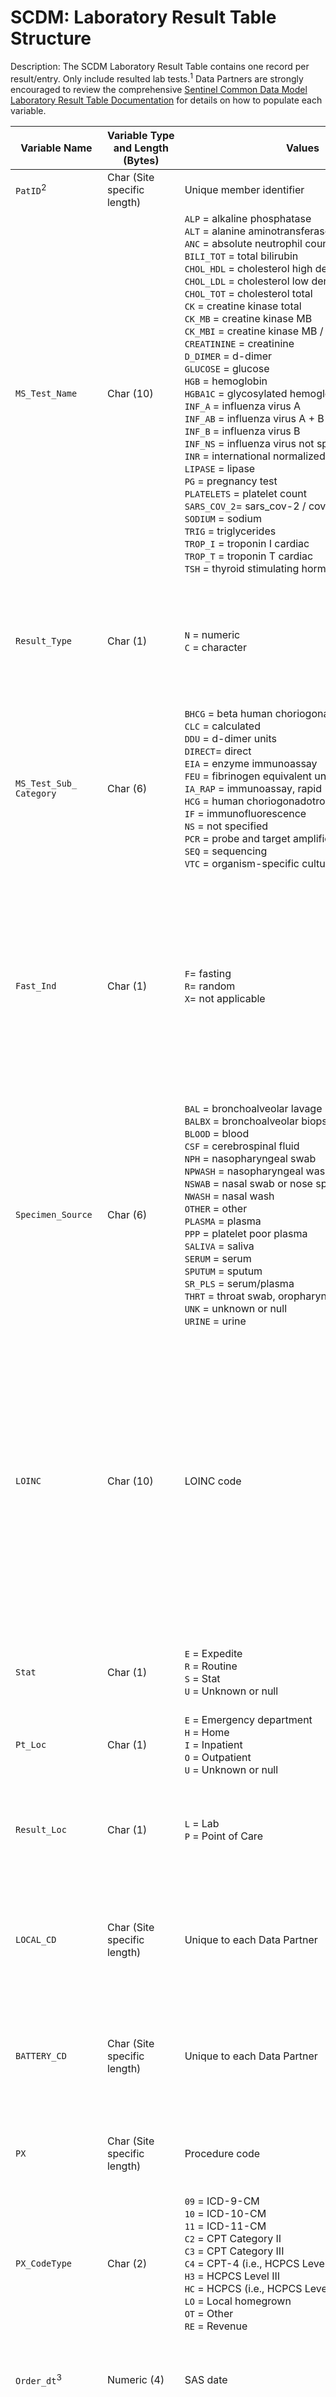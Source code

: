 # SCDM: Laboratory Result Table Structure

Description: The SCDM Laboratory Result Table contains one record per result/entry. Only include resulted lab tests.<sup>1</sup> Data Partners are strongly encouraged to review the comprehensive [Sentinel Common Data Model Laboratory Result Table Documentation](https://www.sentinelinitiative.org/sites/default/files/data/distributed-database/Sentinel_Common-Data-Model_Laboratory-Result-Table-Documentation_0.pdf) for details on how to populate each variable.

| Variable Name | Variable Type and Length (Bytes) | Values | Definition / Comments / Guideline | Example |
|---|---|---|---|---|
| `PatID`<sup>2</sup> | Char (Site specific length) | Unique member identifier | Arbitrary person-level identifier. Populated for all records. Used to link across tables. | `123456789012345` |
| `MS_Test_Name` | Char (10) |`ALP` = alkaline phosphatase<br>`ALT` = alanine aminotransferase<br>`ANC` = absolute neutrophil count<br>`BILI_TOT` = total bilirubin<br>`CHOL_HDL` = cholesterol high density lipoprotein<br>`CHOL_LDL` = cholesterol low density lipoprotein<br>`CHOL_TOT` = cholesterol total<br>`CK` = creatine kinase total<br>`CK_MB` = creatine kinase MB<br>`CK_MBI` = creatine kinase MB / creatine kinase total<br>`CREATININE` = creatinine<br>`D_DIMER` = d-dimer<br>`GLUCOSE` = glucose<br>`HGB` = hemoglobin<br>`HGBA1C` = glycosylated hemoglobin<br>`INF_A` = influenza virus A<br>`INF_AB` = influenza virus A + B<br>`INF_B` = influenza virus B<br>`INF_NS` = influenza virus not specified<br>`INR` = international normalized ratio<br>`LIPASE` = lipase<br>`PG` = pregnancy test<br>`PLATELETS` = platelet count<br>`SARS_COV_2`=  sars_cov-2 / covid-19<br>`SODIUM` = sodium<br>`TRIG` = triglycerides<br>`TROP_I` = troponin I cardiac<br>`TROP_T` = troponin T cardiac<br>`TSH` = thyroid stimulating hormone | Abbreviated test name. Populated for all records. Several LOINC codes (`LOINC`) and/or local codes (`LOCAL_CD`) can point to one `MS_Test_Name`. | `ALP` |
| `Result_Type` | Char (1) | `N` = numeric<br>`C` = character | Indicates whether the laboratory test result is numeric (e.g., 100 ug/mL, <100 ug/mL, >100 ug/mL) and `MS_Result_N` will be populated, or character (e.g., for character results such as: +, POS, POSITIVE, and ranges, such as 50-100 mg/mL) and `MS_Result_C` will be populated, based on Data Partner source data. | `N` |
| `MS_Test_Sub_ Category` | Char (6) | `BHCG` = beta human choriogonadotropin<br>`CLC` = calculated<br>`DDU` = d-dimer units<br>`DIRECT`= direct<br>`EIA` = enzyme immunoassay<br>`FEU` = fibrinogen equivalent units<br>`IA_RAP` = immunoassay, rapid<br>`HCG` = human choriogonadotropin<br>`IF` = immunofluorescence<br>`NS` = not specified<br>`PCR` = probe and target amplification<br>`SEQ` = sequencing<br>`VTC` = organism-specific culture | Sub-category for `MS_Test_Name`. Sub-categories apply to only select laboratory tests. `DIRECT` and `CALCULATED` is only populated for `MS_Test_Name` = `CHOL_LDL`. `DDU` and `FEU` is only populated for `MS_Test_Name` = `D_DIMER`, `Result_Type` = `N`. `BHCG` AND `HCG` is only populated for `MS_Test_Name` = `PG`. | `PCR` |
| `Fast_Ind` | Char (1) | `F`= fasting<br>`R`= random<br>`X`= not applicable | Fasting Indicator. Not all laboratory tests are differentiated by fasting status. For laboratory tests where fasting status is not considered to interpret results, `Fast_Ind` is marked `X` (not applicable). For laboratory test results where fasting status may be considered to interpreting results (e.g., glucose), `Fast_Ind` is marked `F` (fasting) only if the source data included with the laboratory test result indicates fasting test. All other laboratory test results where fasting status may be considered that is not explicitly marked as fasting, `Fast_Ind` is marked `R` (random). | `F` |
| `Specimen_Source` | Char (6) | `BAL` = bronchoalveolar lavage<br/>`BALBX` = bronchoalveolar biopsy<br>`BLOOD` = blood<br>`CSF` = cerebrospinal fluid<br>`NPH` = nasopharyngeal swab<br>`NPWASH` = nasopharyngeal wash<br>`NSWAB` = nasal swab or nose specimen<br>`NWASH` = nasal wash<br>`OTHER` = other<br>`PLASMA` = plasma<br>`PPP` = platelet poor plasma<br>`SALIVA` = saliva<br>`SERUM` = serum<br>`SPUTUM` = sputum<br>`SR_PLS` = serum/plasma<br>`THRT` = throat swab, oropharyngeal swab<br>`UNK` = unknown or null<br>`URINE` = urine | Specimen source. Populated for all records. Some laboratory tests have several possible valid values for `Specimen_Source`. | `SERUM` |
| `LOINC` | Char (10) | LOINC code | Logical Observation Identifiers, Names, and Codes (LOINC) is a universal coding system for tests, measurements, and observations developed by the Regenstrief Institute. LOINC provides very granular information about the tests such as the long name of the test, test definition/description, component, system, property, timing, scale, method, and examples of units. All parts of the LOINC code, including the hyphen, are included. The last digit of the LOINC code is a check digit and is always preceded by a hyphen. If a record utilizes a local LOINC (e.g., LOINC candidate codes), the result of that record is included, however, the `LOINC` variable is set to null. Values in the `LOINC` variable do not contain leading zeros. `LOINC` is populated when available, thus not all records have LOINC. | `16182-8` |
| `Stat` | Char (1) | `E` = Expedite<br>`R` = Routine<br>`S` = Stat<br>`U` = Unknown or null | Immediacy of test. The intent of this variable is to determine whether the test was obtained as part of routine care or as an emergent/urgent diagnostic test (designated as Stat or Expedite). | `E` |
| `Pt_Loc` | Char (1) | `E` = Emergency department<br>`H` = Home<br>`I` = Inpatient<br>`O` = Outpatient<br>`U` = Unknown or null | Patient location where the lab specimen was obtained. | `O` |
| `Result_Loc` | Char (1) | `L` = Lab<br>`P` = Point of Care<br> | Location of the test result. Point of Care locations may include anticoagulation clinic, newborn nursery, finger stick in provider office, or home. The default value is `L` unless the result is Point of Care. There are not any null values. | `L` |
| `LOCAL_CD` | Char (Site specific length) | Unique to each Data Partner | Local code (non-LOINC) related to an individual lab test. Values for `LOCAL_CD` are not required. `LOCAL_CD` is only populated if available in source data. This variable will not be used in queries, but may be used by local programmers to identify and extract the required CDM tests. | |
| `BATTERY_CD` | Char (Site specific length) | Unique to each Data Partner | Local code (non-LOINC) related to a battery or panel of lab tests. Values for `BATTERY_CD` are not required. `BATTERY_CD` is only populated if available in source data. This variable will not be used in queries, but may be used by local programmers to identify and extract the required CDM tests. | |
| `PX` | Char (Site specific length) | Procedure code | Procedure Code associated with the laboratory result record. Values for `PX` are not required. `PX` is only populated if available in source data. `PX` is populated if `PX_CodeType` is populated. | `76815` |
| `PX_CodeType` | Char (2) | `09` = ICD&#45;9&#45;CM<br/> `10` = ICD-10-CM<br /> `11` = ICD-11-CM<br /> `C2` = CPT Category II<br /> `C3` = CPT Category III<br /> `C4` = CPT-4 (i.e., HCPCS Level I)<br /> `H3` = HCPCS Level III<br /> `HC` = HCPCS (i.e., HCPCS Level II)<br /> `LO` = Local homegrown<br /> `OT` = Other<br /> `RE` = Revenue | Procedure code type associated with the laboratory result record. Values for `PX_CodeType` are not required. `PX_CodeType` is only populated if available in source data. `PX_CodeType` is populated if `PX` is populated. | `C4` |
| `Order_dt`<sup>3</sup> | Numeric (4) | SAS date | Date that the test was ordered, represented as a SAS date value. SAS format is `MMDDYY10`. This date could fall anywhere from the same day the specimen was collected to months before the specimen was collected. Please see footnote 3. | `11/29/2009` |
| `Lab_dt`<sup>3</sup> | Numeric (4) | SAS date | Date that the specimen was collected, represented as a SAS date value. SAS format is `MMDDYY10`. For most Sentinel activities, this is the most relevant date. Please see footnote 3. | `11/29/2009` |
| `Lab_tm` | Numeric (4) | SAS time | Time of day that the specimen was collected, represented as a SAS time value. SAS format is `HHMM`. Valid values are between 00:00 to 23:59. Please note that `Lab_tm` is associated with `Lab_dt`. | `18:00` |
| `Result_dt`<sup>3</sup> | Numeric (4) | SAS date | Date that the laboratory test was resulted, represented as a SAS date value. SAS format is `MMDDYY10`. Dependent on the time of the test, this date could be the same day the specimen was collected or any date up to weeks later. Please see footnote 3. | `12/1/2009` |
| `Result_tm` | Numeric (4) | SAS time | Time that the laboratory test was resulted, represented as a SAS time value. SAS format is `HHMM`. Valid values are between 00:00 to 23:59. | `11:30` |
| `Orig_Result` | Char (50) | Text | `Orig_Result` is populated for all records. If `Result_Type` equals `N`, then the `Orig_Result` value represents the numeric portion of the test result, stripped of any Modifiers (e.g., >, LE, GT) and/or result units (e.g., ng/ml, cells/mm3, %). If `Result_Type` equals `C`, `Orig_Result` value reflects the test string based on source data. Additionally, for records where `Result_Type` = `C`, values may include a decimal point (.), a sign (-, +) or text (e.g., POSITIVE, NEGATIVE, DETECTED). For records where `Result_Type` = `N`, the symbols >, <, >=, <= are removed from the value and stored in the `Modifier` variable and result units are removed and stored as `Orig_Result_unit` variable. | `+` |
| `MS_Result_C` | Char (50) | `BORDERLINE`<br>`NEGATIVE`<br>`POSITIVE`<br>`UNDETERMINED`<br>`RANGE: start\|end[unit]` | This standardized result value is only populated for text or character results (`Result_Type` = `C`) and is null for numeric results (`Result_Type` = `N`). If `Result_Type` = `C` and the source result is a range (e.g., 50-100 mg/mL), then populate `MS_Result_C` using `Orig_Result` with the start and end values of the range delimited by a vertical bar (e.g., "50-100 mg/mL" becomes "50\|100 mg/mL"). | "POSITIVE"<br/>"50|100 mg/mL'|
| `MS_Result_N` | Numeric (8) | Numeric digits with or without<br/>a decimal | Standardized/converted numeric result for records where `Result_Type`=`N`. Acceptable values are numeric digits with or without a decimal ("."). If the standardized result unit (`Std_Result_unit`) differs from an acceptable `MS_Result_unit` for a numeric test (`Result_Type`=`N`), then `Orig_Result` is converted prior to populating the `MS_Result_N` value. Additionally, `MS_Result_unit` reflects this conversion. This variable is only populated for numeric results (`Result_Type` = `N`) and does not contain negative values. This variable is null for text/character results (`Result_Type` = `C`). | `100` |
| `Modifier` | Char (2) | `EQ` = equal<br>`GE` = greater than or equal to<br>`GT` = greater than<br>`LE` = less than or equal to<br>`LT` = less than<br>`TX` = text | Modifier for result values. Any relational operators in the original source data value (e.g., <, >, or = ) are reflected in the `Modifier` variable. For example, if the original source data value is `<=200`, then `Orig_Result` = 200 and `Modifier` = `LE`. If the original source data result value is text, then `Modifier` = `TX`. If the original source data result value is numeric (digits with or without decimal) and does not contain an operator, then `Modifier` = `EQ`. | `LE` |
| `Orig_Result_unit` | Char (20) | Text | Original units for the test result, as reported in source data. This variable is directly related to `Orig_Result` and `Modifier`. This variable does not include the test name, or any special characters, unless that character is part of the unit value. For example, special characters are included in "10^9/L". However, special characters are not included in "^U/L^", as these carats are not part of the unit value. Some laboratory tests may not have a result unit. | `10^9/L` |
| `Std_Result_unit` | Char (11) | Text | Standardized units for the result. The purpose of `Std_Result_unit` is to modify `Orig_Result_unit` from free text to a standardized unit, as an intermediary step in converting from `Orig_Result_unit` to `MS_Result_unit`. This variable is only populated for records where `Result_Type` = `N`. Common rules and guidelines for populating `Std_Result_unit`, include: converting all text values for `Orig_Result_unit` to uppercase, and using standard abbreviations as provided by SOC. This variable does not include special characters, unless that character is part of the unit. For example, special characters are included in "10^9/L". However, special characters are not included in "^U/L^", as these carats are not part of the unit value. This value is not usually null, though there are exceptions, such as when the test result is a ratio (e.g., International Normalized Ratio \[INR\]). This value is null for character tests (`Result_Type`=`C`) until that test has been reviewed and characterized by the Clinical Data Elements Workgroup. | `CELL/MM3` |
| `MS_Result_unit` | Char (11) | Text | Converted/standardized result units for the value populated in `MS_Result_N`. This value is null for records where `Result_Type` = `C`, and null for Laboratory Tests that have not been characterized and reviewed by the Clinical Data Elements Workgroup. This value may be null for some numeric tests (e.g., as International Normalized Ratio \[INR\] is a ratio, it does not have a result unit). For tests that require a result unit, `MS_Result_unit` is set to `UNKNOWN` for all records where the original result unit is missing or blank, "NULL", "N/A", "NA", or "UNK". Guidance is provided for only Laboratory Tests that have been reviewed by the Clinical Data Elements Workgroup. | `G/L` |
| `Norm_Range_low` | Char (8) | Text | Lower bound of the normal reference range, as assigned by the laboratory. The normal range associated with a test, as assigned by the laboratory is parsed out into the following variables: `Norm_Range_low`, `Modifier_low`, `Norm_Range_high`, `Modifier_high`, and reflects what is seen in source data. Value only contains the value of the lower bound of the normal reference range. This value is not converted and unit of measure is not included. It is assumed that the associated unit is the same as the original result unit from the source data. The symbols >, <, >=, <= are removed. For example, if the normal range for a test is >100 and <300, then `100` is entered. Additionally, this value is null for records where `Result_Type` = `C`. | `100` |
| `Modifier_low` | Char (2) | `EQ` = equal<br>`GE` = greater than or equal to<br>`GT` = greater than | Modifier for `Norm_Range_low` values. The normal range associated with a test, as assigned by the laboratory is parsed out into the following variables: `Norm_Range_low`, `Modifier_low`, `Norm_Range_high`, `Modifier_high` and reflects what is seen in source data. This value is null for records where `Result_Type`=`C`. For numeric results one of the following needs to be true: <ol><li>Both `Modifier_low` and `Modifier_high` contain EQ (e.g., normal values fall in the range 3-10).</li><li>`Modifier_low` contains GT or GE and `Modifier_high` is null (e.g., normal values are >3 with no upper boundary).</li><li>`Modifier_high` contains LT or LE and `Modifier_low` is null (e.g., normal values are <=10 with no lower boundary).</li></ol> | `EQ` |
| `Norm_Range_high` | Char (8) | Text | Upper bound of the normal reference range, as assigned by the laboratory. The normal range associated with a test, as assigned by the laboratory is parsed out into the following variables: `Norm_Range_low`, `Modifier_low`, `Norm_Range_high`, `Modifier_high` and reflects what is seen in source data. Value only contains the value of the upper bound of the normal reference range. This value is not converted and unit of measure is not included. It is assumed that the associated unit is the same as the original result unit from source data. The symbols >, <, >=, <= are removed. For example, if the normal range for a test is >100 and <300, then `100` is entered. Additionally, this value is null for records where `Result_Type` = `C`. | `300` |
| `Modifier_high` | Char (2) | `EQ` = equal<br>`LE` = less than or equal to<br>`LT` = less than | Modifier for `Norm_Range_high` values. The normal range associated with a test, as assigned by the laboratory is parsed out into the following variables: ``Norm_Range_low``, ``Modifier_low``, ``Norm_Range_high``, ``Modifier_high`` and reflects what is seen in source data. The value is null for records where `Result_Type`=`C`. For numeric results one of the following needs to be true: <ol><li>Both `Modifier_low` and `Modifier_high` contain EQ (e.g., normal values fall in the range 3-10).</li><li>`Modifier_low` contains GT or GE and `Modifier_high` is null (e.g., normal values are >3 with no upper boundary).</li><li>`Modifier_high` contains LT or LE and `Modifier_low` is null (e.g., normal values are <=10 with no lower boundary).</li></ol> | `LT` |
| Abn_ind | Char (2) | `AB` = abnormal<br>`AH` = abnormally high<br>`AL` = abnormally low<br>`CH` = critically high<br>`CL` = critically low<br>`CR` = critical<br>`IN` = inconclusive<br>`NL` = normal<br>`UN` = unknown | Abnormal result indicator. This value comes directly from the source data; this value is not created programmatically based on variables such as `MS_Result_N`, ``Norm_Range_high``, or `Norm_Range_low`. | `CR` |
| `Order_dept` | Char (Site Specific length) | Unique to each Data Partner | Local code for ordering provider department. Values for `Order_dept` are not required. Populate only if ordering provider department is available in source data. | |
| `Facility_Code` | Char (Site Specific length) | Servicing provider identifier | Local facility code that identifies the hospital or clinic. Taken from facility claims. Values for `Facility_Code` are not required. Populate only if facility code is available in source data. This information is useful when locating medical charts for review. | `FC12345678` |

## NOTES:

1. Only records with actual lab results should be included in this table. If the result suggests that the test was run (e.g., result is "borderline" or "inconclusive") include it. But if the test is not resulted for any reason (specimen not sufficient, patient did not show) then do not include it. Additionally, negative numeric values (e.g., -5.0 mg/ml) are not included.

2. `PatID` is a pseudoidentifier with a consistent crosswalk to the true identifier retained by the source Data Partner. For analytical data sets requiring patient-level data, only the pseudoidentifier is used to link across all information belonging to a patient.

3. There are three dates that can be associated to the laboratory results: Order date (`ORDER_DT`), Laboratory date (`Lab_dt`), and Result date (`RESULT_DT`). The typical sequence of these date variables, from earliest to latest occurrence, is: `ORDER_DT` ≤ `Lab_dt` ≤ `RESULT_DT`. One or more of these dates is populated for each record in the Laboratory Result Table. These dates are all populated if available in source data.

[Return to Table of Contents](atoc_scdm.md) 